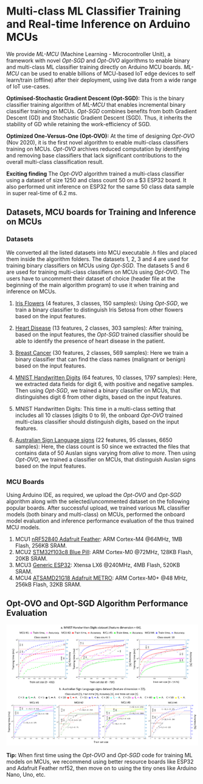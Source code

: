 # Multi-class ML Classifier Training and Real-time Inference on Arduino MCUs
We provide *ML-MCU* (Machine Learning - Microcontroller Unit), a framework with novel *Opt-SGD* and *Opt-OVO* algorithms to enable binary and multi-class ML classifier training directly on Arduino MCU boards. *ML-MCU* can be used to enable billions of MCU-based IoT edge devices to self learn/train (offline) after their deployment, using live data from a wide range of IoT use-cases.

**Optimised-Stochastic Gradient Descent (Opt-SGD):** This is the binary classifier training algorithm of *ML-MCU* that enables incremental binary classifier training on MCUs. *Opt-SGD* combines benefits from both Gradient Descent (GD) and Stochastic Gradient Descent (SGD). Thus, it inherits the stability of GD while retaining the work-efficiency of SGD. 

**Optimized One-Versus-One (Opt-OVO):** At the time of designing *Opt-OVO* (Nov 2020), it is the first novel algorithm to enable multi-class classifiers training on MCUs. *Opt-OVO* archives reduced computation by identifying and removing base classifiers that lack significant contributions to the overall multi-class classification result.

**Exciting finding** The *Opt-OVO* algorithm trained a multi-class classifier using a dataset of size 1250 and class count 50 on a $3 ESP32 board. It also performed unit inference on ESP32 for the same 50 class data sample in super real-time of 6.2 ms.


## Datasets, MCU boards for Training and Inference on MCUs

### Datasets

We converted all the listed datasets into MCU executable *.h* files and placed them inside the algorithm folders. The datasets 1, 2, 3 and 4 are used for training binary classifiers on MCUs using *Opt-SGD*. The datasets 5 and 6 are used for training multi-class classifiers on MCUs using *Opt-OVO*. The users have to uncomment their dataset of choice (header file at the beginning of the main algorithm program) to use it when training and inference on MCUs.

1. [Iris Flowers](https://archive.ics.uci.edu/ml/datasets/iris "Google's Homepage") (4 features, 3 classes, 150 samples): Using *Opt-SGD*, we train a binary classifier to distinguish Iris Setosa from other flowers based on the input features.
2. [Heart Disease](https://archive.ics.uci.edu/ml/datasets/heart+Disease) (13 features, 2 classes, 303 samples): After training, based on the input features, the *Opt-SGD* trained classifier should be able to identify the presence of heart disease in the patient.
3. [Breast Cancer](https://www.kaggle.com/uciml/breast-cancer-wisconsin-data) (30 features, 2 classes, 569 samples): Here we train a binary classifier that can find the class names (malignant or benign) based on the input features.
4. [MNIST Handwritten Digits](http://yann.lecun.com/exdb/mnist/) (64 features, 10 classes, 1797 samples): Here, we extracted data fields for digit 6, with positive and negative samples. Then using *Opt-SGD*, we trained a binary classifier on MCUs, that distinguishes digit 6 from other digits, based on the input features. 

5. MNIST Handwritten Digits: This time in a multi-class setting that includes all 10 classes (digits 0 to 9), the onboard *Opt-OVO* trained multi-class classifier should distinguish digits, based on the input features.
6. [Australian Sign Language signs](https://archive.ics.uci.edu/ml/datasets/Australian+Sign+Language+signs+(High+Quality)) (22 features, 95 classes, 6650 samples): Here, the class count is 50 since we extracted the files that contains data of 50 Auslan signs varying from *alive* to *more*. Then using *Opt-OVO*, we trained a classifier on MCUs, that distinguish Auslan signs based on the input features.

### MCU Boards

Using Arduino IDE, as required, we upload the *Opt-OVO* and *Opt-SGD* algorithm along with the selected/uncommented dataset on the following popular boards. After successful upload, we trained various ML classifier models (both binary and multi-class) on MCUs, performed the onboard model evaluation and inference performance evaluation of the thus trained MCU models.

1. MCU1 [nRF52840 Adafruit Feather](https://www.adafruit.com/product/4062): ARM Cortex-M4 @64MHz, 1MB Flash, 256KB SRAM.
2. MCU2 [STM32f103c8 Blue Pill](https://stm32-base.org/boards/STM32F103C8T6-Blue-Pill.html): ARM Cortex-M0 @72MHz, 128KB Flash, 20KB SRAM.
3. MCU3 [Generic ESP32](https://www.espressif.com/en/products/devkits): Xtensa LX6 @240MHz, 4MB Flash, 520KB SRAM.
4. MCU4 [ATSAMD21G18 Adafruit METRO](https://www.adafruit.com/product/3505): ARM Cortex-M0+ @48 MHz, 256kB Flash, 32KB SRAM. 

## Opt-OVO and Opt-SGD Algorithm Performance Evaluation

![alt text](https://github.com/bharathsudharsan/ML-MCU/blob/master/multiclass_training_results.png)

**Tip:** When first time using the *Opt-OVO* and *Opt-SGD* code for training ML models on MCUs, we recommend using better resource boards like ESP32 and Adafruit Feather nrf52, then move on to using the tiny ones like Arduino Nano, Uno, etc.
